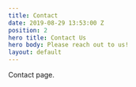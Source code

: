```yaml
---
title: Contact
date: 2019-08-29 13:53:00 Z
position: 2
hero title: Contact Us
hero body: Please reach out to us!
layout: default
---
```


Contact page.
